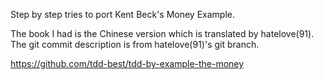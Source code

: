 Step by step tries to port Kent Beck's Money Example.

The book I had is the Chinese version which is translated by hatelove(91). The git commit description is from hatelove(91)'s git branch.

https://github.com/tdd-best/tdd-by-example-the-money
